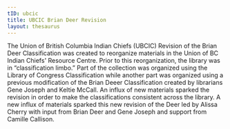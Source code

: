 ```yaml
---
tID: ubcic
title: UBCIC Brian Deer Revision
layout: thesaurus
---
```

The Union of British Columbia Indian Chiefs (UBCIC) Revision of the Brian Deer Classification was created to reorganize materials in the Union of BC Indian Chiefs' Resource Centre. Prior to this reorganization, the library was in “classification limbo.” Part of the collection was organized using the Library of Congress Classification while another part was organized using a previous modification of the Brian Deeer Classification created by librarians Gene Joseph and Keltie McCall. An  influx of new materials sparked the revision in order to make the classifications consistent across the library. A new influx of materials sparked this new revision of the Deer led by Alissa Cherry with input from Brian Deer and Gene Joseph and support from Camille Callison.